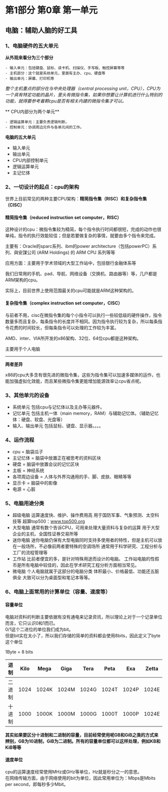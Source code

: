 # 第1部分 第0章 第一单元

## 电脑：辅助人脑的好工具

### 1、电脑硬件的五大单元

**从外观来看分为三个部分**

	- 输入单元：包括键盘、鼠标、读卡机、扫描仪、手写板、触控屏幕等等
	- 主机部分：这个就是系统单元，里面有主办、cpu、硬盘等
	- 输出单元：屏幕、打印机等

*整个主机重点的部分在与中央处理器（central processing unit，CPU），CPU为一个具有特定功能的晶片，里头有微指令集，如果你想要让计算机进行什么特别的功能，就得要参考着颗cpu是否有相关内建的微指令集才可以。*

** CPU内部分为两个单元**

	- 逻辑运算单元：主要负责逻辑判断。
	- 控制单元：协调周边元件与各单元间的工作。

**电脑的五大单元**

- 输入单元
- 输出单元
- CPU内部控制单元
- 逻辑运算单元
- 主记忆体

### 2、一切设计的起点：cpu的架构

世界上目前常见的两种主要CPU架构：**精简指令集（RISC）**和**复杂指令集（CISC）**

#### 精简指令集（reduced instruction set computer，RISC）

这种设计的cpu：微指令集较为精简，每个指令执行时间都很短，完成的动作也很单纯，指令的执行效能较佳；但是若要做复杂的事情，就要由多个指令来完成。

主要有：Oracle的sparc系列、ibm的power architecture（包括powerPC）系列、與安謀公司 (ARM Holdings) 的 ARM CPU 系列等等

应用方面：主要用于学术领域的大型工作站中，包括银行金融体系等

我们日常用的手机、pad、导航、网络设备（交换机、路由器等）等，几户都是ARM架构的cpu。

实际上，目前世界上使用范围最关的cpu可能就是ARM这种架构的。

#### 复杂指令集（complex instruction set computer，CISC）

与前者不用，cisc在微指令集的每个小指令可以执行一些较低级的硬件操作，指令数量多而且复杂，每条指令的长度并不相同。因为指令执行较为复杂，所以每条指令花费的时间较长，但每条指令可以处理的工作较为丰富。

AMD、inter、VIA所开发的x86架构、32位、64位cpu都是这种架构。

主要用于个人电脑


----

**两者差异**

x86的cpu大多含有很先进的微指令集，这些为指令集可以加速多媒体的运作，也能加强虚拟化效能，而且某些微指令集更能增加能源效率让cpu省点呢。


### 3、其他单元的设备

- 系统单元
	包括cpu与记忆体以及主办等元器件。
- 记忆单元
	包括主机一体（main memory，RAM）与辅助记忆体。（辅助记忆体：硬盘、软盘、光盘等）
- 输入、输出单元
	包括鼠标、键盘、显示器。。。。

### 4、运作流程

- cpu = 脑袋瓜子
- 主记忆体 = 脑袋中放置正在被思考的资料区块
- 硬盘 = 脑袋中放置会议的记忆区块
- 主板 = 神经系统
- 各项周边设备 = 人体与外界沟通用的手、脚、皮肤、眼睛等等
- 显示卡 = 脑袋中的影像
- 电源 = 心脏

### 5、电脑用途分类

- 超级电脑
	运算速度快、维护、操作费用高
	用于国防军事、气象预测、太空科技等
	超算top500：www.top500.org
- 大型电脑
	通常有数个告诉CPU，可用来处理大量资料与复杂的运算
	用于大型企业的主机、全国性证券交易所等
- 迷你电脑
	迷你电脑仍保有大型电脑同时支持多使用者的特性，但是主机可以放在一般场所，不必像前两者要特殊的空调场所
	通常用于科学研究、工程分析与工厂的流程管理等
- 工作站
	比前者便宜的多，是针对特殊用途而设计的电脑。
	工作站电脑的性假币是所有电脑中较佳的，因此在学术研究工程分析方面相当常见。
- 微电脑
	个人电脑就属于这部分的电脑分类
	体积最小、价格最低、功能还五脏俱全
	大致可以分为桌面型和笔记本等等。

### 6、电脑上面常用的计算单位（容量、速度等）

#### 容量单位

电脑对资料的判断主要依据有没有通电来记录资讯，所以理论上对于一个记录单位而言，它只认识0和1而已。  
0/1这个二进位的单位我们成为bit。  
但是bit实在太小了，所以我们存储的简单的资料都会使用8bits，因此定义了byte这个单位  

1Byte = 8 bits

| 进制 | Kilo | Mega | Giga | Tera | Peta | Exa | Zetta |
|:----:|:----:|:----:|:----:|:----:|:----:|:----:|:----:|
| 二进制 | 1024 | 1024K | 1024M | 1024G | 1024T | 1024P | 1024E |
| 十进制 | 1000 | 1000K | 1000M | 1000G | 1000T | 1000P | 1024E |

**其实如果要区分十进制和二进制的容量，目前经常使用呢GB和GiB之类的方式来辨别，GB为10进制，GiB为二进制。所有的容量单位都可以这样处理，例如KB和KiB等等**

#### 速度单位

cpu的运算速度经常使用MHz或GHz等单位，Hz就是秒分之一的意思。  
在网络传输方面，由于网络使用的bit为单位，因此常用单位为：Mbps是Mbits per second，即每秒多少Mbit。  





